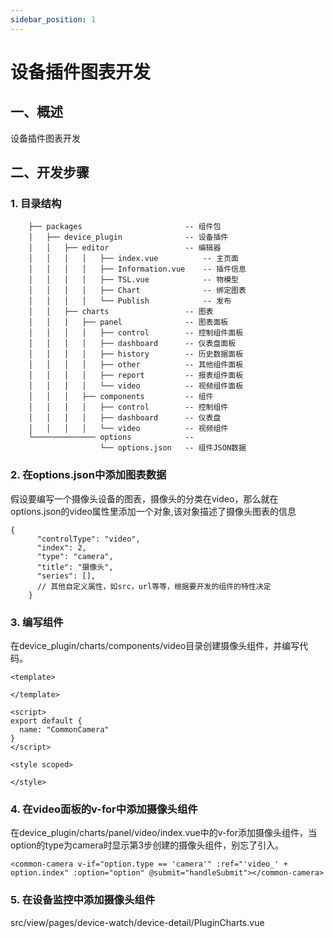 ```yaml
---
sidebar_position: 1
---
```


# 设备插件图表开发

## 一、概述
设备插件图表开发

## 二、开发步骤
### 1. 目录结构
        ├── packages                       -- 组件包  
        │   ├── device_plugin              -- 设备插件  
        │   │   ├── editor                 -- 编辑器  
        │   │   │   │   ├── index.vue          -- 主页面  
        │   │   │   │   ├── Information.vue    -- 插件信息  
        │   │   │   │   ├── TSL.vue            -- 物模型  
        │   │   │   │   ├── Chart              -- 绑定图表  
        │   │   │   │   └── Publish            -- 发布  
        │   │   ├── charts                 -- 图表  
        │   │   │   ├── panel              -- 图表面板  
        │   │   │   │   ├── control        -- 控制组件面板  
        │   │   │   │   ├── dashboard      -- 仪表盘面板  
        │   │   │   │   ├── history        -- 历史数据面板  
        │   │   │   │   ├── other          -- 其他组件面板  
        │   │   │   │   ├── report         -- 报表组件面板  
        │   │   │   │   └── video          -- 视频组件面板  
        │   │   │   ├── components         -- 组件  
        │   │   │   │   ├── control        -- 控制组件  
        │   │   │   │   ├── dashboard      -- 仪表盘  
        │   │   │   │   └── video          -- 视频组件  
        └────────────── options            --  
                        └── options.json   -- 组件JSON数据

### 2. 在options.json中添加图表数据  
假设要编写一个摄像头设备的图表，摄像头的分类在video，那么就在options.json的video属性里添加一个对象,该对象描述了摄像头图表的信息
```aidl
{
      "controlType": "video",
      "index": 2,
      "type": "camera",
      "title": "摄像头",
      "series": [],
      // 其他自定义属性，如src，url等等，根据要开发的组件的特性决定
    }
```

### 3. 编写组件
在device_plugin/charts/components/video目录创建摄像头组件，并编写代码。
```aidl
<template>

</template>

<script>
export default {
  name: "CommonCamera"
}
</script>

<style scoped>

</style>
```
### 4. 在video面板的v-for中添加摄像头组件
在device_plugin/charts/panel/video/index.vue中的v-for添加摄像头组件，当option的type为camera时显示第3步创建的摄像头组件，别忘了引入。
```aidl
<common-camera v-if="option.type == 'camera'" :ref="'video_' + option.index" :option="option" @submit="handleSubmit"></common-camera>
```

### 5. 在设备监控中添加摄像头组件
src/view/pages/device-watch/device-detail/PluginCharts.vue

